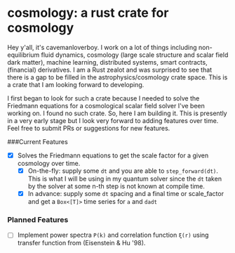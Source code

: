 # cosmology: a rust crate for cosmology

Hey y'all, it's cavemanloverboy. I work on a lot of things including non-equilibrium fluid dynamics, cosmology (large scale structure and scalar field dark matter), machine learning, distributed systems, smart contracts, (financial) derivatives. I am a Rust zealot and was surprised to see that there is a gap to be filled in the astrophysics/cosmology crate space. This is a crate that I am looking forward to developing.

I first began to look for such a crate because I needed to solve the Friedmann equations for a cosmological scalar field solver I've been working on. I found no such crate. So, here I am building it. This is presently in a very early stage but I look very forward to adding features over time. Feel free to submit PRs or suggestions for new features.

###Current Features

- [x] Solves the Friedmann equations to get the scale factor for a given cosmology over time.
  - [x] On-the-fly: supply some `dt` and you are able to `step_forward(dt)`. This is what I will be using in my quantum solver since the `dt` taken by the solver at some n-th step is not known at compile time.
  - [x] In advance: supply some `dt` spacing and a final time or scale_factor and get a `Box<[T]>` time series for `a` and `dadt`

### Planned Features

- [ ] Implement power spectra `P(k)` and correlation function `ξ(r)` using transfer function from (Eisenstein & Hu '98).
